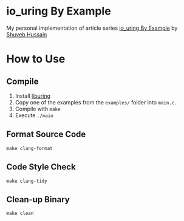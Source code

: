 # io_uring By Example

My personal implementation of article series [io_uring By Example](https://unixism.net/2020/04/io-uring-by-example-article-series/) by [Shuveb Hussain](https://unixism.net/about-unixism/)

# How to Use
## Compile
1. Install [liburing](https://github.com/axboe/liburing)
2. Copy one of the examples from the `examples/` folder into `main.c`.
3. Compile with `make`
4. Execute `./main`

## Format Source Code
`make clang-format`

## Code Style Check
`make clang-tidy`

## Clean-up Binary
`make clean`
